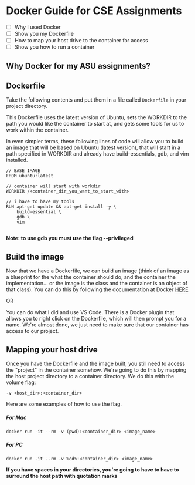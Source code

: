 # Docker Guide for CSE Assignments

- [ ] Why I used Docker
- [ ] Show you my Dockerfile
- [ ] How to map your host drive to the container for access
- [ ] Show you how to run a container

## Why Docker for my ASU assignments?






## Dockerfile
Take the following contents and put them in a file called ```Dockerfile``` in your project directory.

This Dockerfile uses the latest version of Ubuntu, sets the WORKDIR to the path you would like the container to start at, and gets some tools for us to work within the container.

In even simpler terms, these following lines of code will allow you to build an image that will be based on Ubuntu (latest version), that will start in a path specified in WORKDIR and already have build-essentials, gdb, and vim installed.

```
// BASE IMAGE
FROM ubuntu:latest

// container will start with workdir
WORKDIR /<container_dir_you_want_to_start_with>

// i have to have my tools
RUN apt-get update && apt-get install -y \
    build-essential \
    gdb \
    vim
    
```

**Note: to use gdb you must use the flag --privileged**


## Build the image
Now that we have a Dockerfile, we can build an image (think of an image as a blueprint for the what the container should do, and the container the implementation... or the image is the class and the container is an object of that class). You can do this by following the documentation at Docker 
[ HERE ](https://docs.docker.com/develop/develop-images/baseimages/)

OR

You can do what I did and use VS Code. There is a Docker plugin that allows you to right click on the Dockerfile, which will then prompt you for a name. We're almost done, we just need to make sure that our container has access to our project.

## Mapping your host drive

Once you have the Dockerfile and the image built, you still need to access the "project" in the container somehow. We're going to do this by mapping the host project directory to a container directory. We do this with the volume flag:

```
-v <host_dir>:<container_dir>
```

Here are some examples of how to use the flag.
##### For Mac
```
docker run -it --rm -v (pwd):<container_dir> <image_name>
```

##### For PC
```
docker run -it --rm -v %cd%:<container_dir> <image_name>
```
**If you have spaces in your directories, you're going to have to have to surround the host path with quotation marks**


